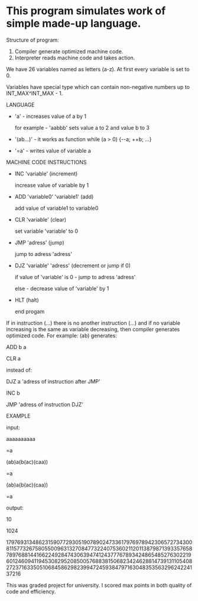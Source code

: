 # This program simulates work of simple made-up language.

Structure of program:
1. Compiler generate optimized machine code.
2. Interpreter reads machine code and takes action.

We have 26 variables named as letters (a-z). At first every variable is set to 0.

Variables have special type which can contain non-negative numbers up to INT_MAX^INT_MAX - 1.

LANGUAGE

* 'a' - increases value of a by 1

  for example - 'aabbb' sets value a to 2 and value b to 3
* '(ab...)' - it works as function while (a > 0) {--a; ++b; ...}
* '=a' - writes value of variable a

MACHINE CODE INSTRUCTIONS

* INC 'variable' (increment)

  increase value of variable by 1
* ADD 'variable0' 'variable1' (add)

  add value of variable1 to variable0
* CLR 'variable' (clear)

  set variable 'variable' to 0
* JMP 'adress' (jump)

  jump to adress 'adress'
* DJZ 'variable' 'adress' (decrement or jump if 0)

  if value of 'variable' is 0 - jump to adress 'adress'

  else - decrease value of 'variable' by 1
* HLT (halt)

  end progam
  
If in instruction (...) there is no another instruction (...) and if no variable increasing is the same as variable decreasing, then compiler generates optimized code.
For example:
(ab)
generates:

ADD b a

CLR a

instead of:

DJZ a 'adress of instruction after JMP'

INC b

JMP 'adress of instruction DJZ'

EXAMPLE

input:

aaaaaaaaaa

=a

(ab)a(b(ac)(caa))

=a

(ab)a(b(ac)(caa))

=a

output:

10

1024

179769313486231590772930519078902473361797697894230657273430081157732675805500963132708477322407536021120113879871393357658789768814416622492847430639474124377767893424865485276302219601246094119453082952085005768838150682342462881473913110540827237163350510684586298239947245938479716304835356329624224137216

This was graded project for university. I scored max points in both quality of code and efficiency.
